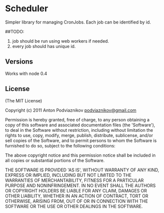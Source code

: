 # Scheduler
Simpler library for managing CronJobs.
Each job can be identified by id.

##TODO:
1. job should be run using web workers if needed.
2. every job should has unique id.

## Versions
Works with node 0.4

## License

(The MIT License)

Copyright (c) 2011 Anton Podviaznikov podviaznikov@gmail.com

Permission is hereby granted, free of charge, to any person obtaining a copy of this software and associated documentation files (the 'Software'), to deal in the Software without restriction, including without limitation the rights to use, copy, modify, merge, publish, distribute, sublicense, and/or sell copies of the Software, and to permit persons to whom the Software is furnished to do so, subject to the following conditions:

The above copyright notice and this permission notice shall be included in all copies or substantial portions of the Software.

THE SOFTWARE IS PROVIDED 'AS IS', WITHOUT WARRANTY OF ANY KIND, EXPRESS OR IMPLIED, INCLUDING BUT NOT LIMITED TO THE WARRANTIES OF MERCHANTABILITY, FITNESS FOR A PARTICULAR PURPOSE AND NONINFRINGEMENT. IN NO EVENT SHALL THE AUTHORS OR COPYRIGHT HOLDERS BE LIABLE FOR ANY CLAIM, DAMAGES OR OTHER LIABILITY, WHETHER IN AN ACTION OF CONTRACT, TORT OR OTHERWISE, ARISING FROM, OUT OF OR IN CONNECTION WITH THE SOFTWARE OR THE USE OR OTHER DEALINGS IN THE SOFTWARE.
